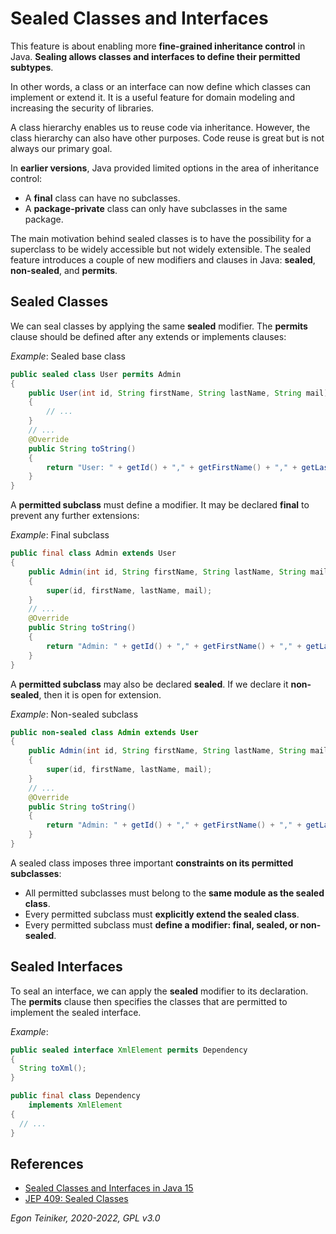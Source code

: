 # Sealed Classes and Interfaces

This feature is about enabling more **fine-grained inheritance control** in Java. 
**Sealing allows classes and interfaces to define their permitted subtypes**.

In other words, a class or an interface can now define which classes can implement or extend it. 
It is a useful feature for domain modeling and increasing the security of libraries.

A class hierarchy enables us to reuse code via inheritance. 
However, the class hierarchy can also have other purposes. 
Code reuse is great but is not always our primary goal.

In **earlier versions**, Java provided limited options in the area of inheritance control:
* A **final** class can have no subclasses.
* A **package-private** class can only have subclasses in the same package.

The main motivation behind sealed classes is to have the possibility for a superclass to be widely accessible 
but not widely extensible. The sealed feature introduces a couple of new modifiers and clauses in Java: 
**sealed**, **non-sealed**, and **permits**.

## Sealed Classes
We can seal classes by applying the same **sealed** modifier. 
The **permits** clause should be defined after any extends or implements clauses:

_Example_: Sealed base class 
```Java
public sealed class User permits Admin
{
    public User(int id, String firstName, String lastName, String mail) 
    {
        // ...
    }
    // ...
    @Override
    public String toString() 
    {
        return "User: " + getId() + "," + getFirstName() + "," + getLastName() + "," + getMail();
    }
}
```

A **permitted subclass** must define a modifier. It may be declared **final** to prevent any further extensions:

_Example_: Final subclass
```Java
public final class Admin extends User
{
    public Admin(int id, String firstName, String lastName, String mail)
    {
        super(id, firstName, lastName, mail);
    }
    // ...
    @Override
    public String toString()    
    {
        return "Admin: " + getId() + "," + getFirstName() + "," + getLastName() + "," + getMail();
    }
}
```

A **permitted subclass** may also be declared **sealed**. 
If we declare it **non-sealed**, then it is open for extension.

_Example_: Non-sealed subclass
```Java
public non-sealed class Admin extends User
{
    public Admin(int id, String firstName, String lastName, String mail)
    {
        super(id, firstName, lastName, mail);
    }
    // ...
    @Override
    public String toString()    
    {
        return "Admin: " + getId() + "," + getFirstName() + "," + getLastName() + "," + getMail();
    }
}
```

A sealed class imposes three important **constraints on its permitted subclasses**:
* All permitted subclasses must belong to the **same module as the sealed class**.
* Every permitted subclass must **explicitly extend the sealed class**.
* Every permitted subclass must **define a modifier: final, sealed, or non-sealed**.

## Sealed Interfaces
  To seal an interface, we can apply the **sealed** modifier to its declaration. 
  The **permits** clause then specifies the classes that are permitted to implement the sealed interface.

_Example_:
```Java
public sealed interface XmlElement permits Dependency
{
  String toXml();
}
```

```Java
public final class Dependency
    implements XmlElement 
{
  // ...
}
```


## References
* [Sealed Classes and Interfaces in Java 15](https://www.baeldung.com/java-sealed-classes-interfaces)
* [JEP 409: Sealed Classes](https://openjdk.java.net/jeps/409)


*Egon Teiniker, 2020-2022, GPL v3.0* 